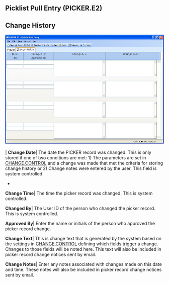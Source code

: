 ## Picklist Pull Entry (PICKER.E2)
<PageHeader />

## Change History

![](./PICKER-E2-2.jpg)

| **Change Date**|  The date the PICKER record was changed. This is only
stored if one of two conditions are met: 1) The parameters are set in
[CHANGE.CONTROL](../CHANGE-CONTROL/README.md) and a change was made that met the
criteria for storing change history or 2) Change notes were entered by the
user. This field is system controlled.

-  
**Change Time**|  The time the picker record was changed. This is system
controlled.

**Changed By**|  The User ID of the person who changed the picker record. This
is system controlled.

**Approved By**|  Enter the name or initials of the person who approved the
picker record change.

**Change Text**|  This is change text that is generated by the system based on
the settings in [CHANGE.CONTROL](../CHANGE-CONTROL/README.md) defining which fields
trigger a change. Changes to those fields will be noted here. This text will
also be included in picker record change notices sent by email.

**Change Notes**|  Enter any notes associated with changes made on this date
and time. These notes will also be included in picker record change notices
sent by email.


<badge text= "Version 8.10.57 " vertical="middle" />

<PageFooter />
